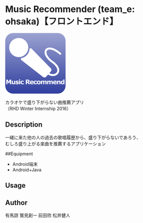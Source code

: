 Music Recommender (team_e: ohsaka)【フロントエンド】
====

![music recommender](https://github.com/kentx422/Resource/blob/master/img/iconBlue2.png?raw=true)

カラオケで盛り下がらない曲推薦アプリ  
（RHD Winter Internship 2016）  

## Description

一緒に来た他の人の過去の歌唱履歴から、盛り下がらないであろう、  
むしろ盛り上がる楽曲を推薦するアプリケーション

##Equipment

* Android端末
* Android+Java

## Usage



## Author

有馬諒
鷲見創一
前田欣
松井健人
